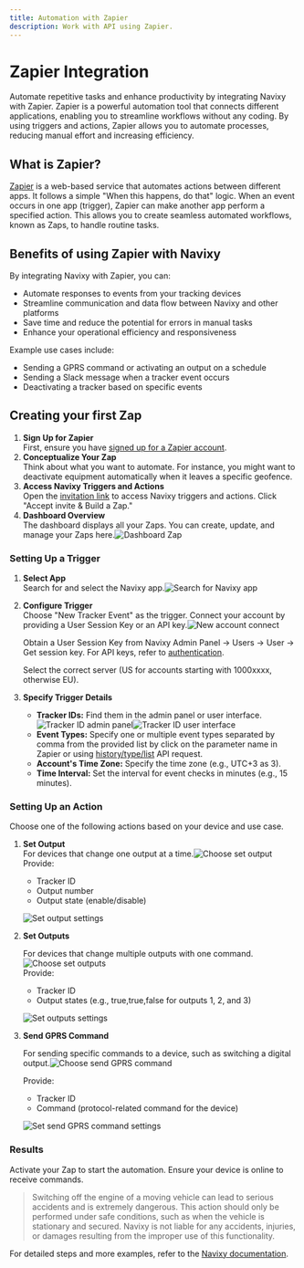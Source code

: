 ```yaml
---
title: Automation with Zapier
description: Work with API using Zapier.
---
```


# Zapier Integration

Automate repetitive tasks and enhance productivity by integrating Navixy with Zapier. Zapier is a powerful automation tool that connects different applications, enabling you to streamline workflows without any coding. By using triggers and actions, Zapier allows you to automate processes, reducing manual effort and increasing efficiency.

## What is Zapier?

[Zapier](https://zapier.com) is a web-based service that automates actions between different apps. It follows a simple "When this happens, do that" logic. When an event occurs in one app (trigger), Zapier can make another app perform a specified action. This allows you to create seamless automated workflows, known as Zaps, to handle routine tasks.

## Benefits of using Zapier with Navixy

By integrating Navixy with Zapier, you can:

* Automate responses to events from your tracking devices
* Streamline communication and data flow between Navixy and other platforms
* Save time and reduce the potential for errors in manual tasks
* Enhance your operational efficiency and responsiveness

Example use cases include:

* Sending a GPRS command or activating an output on a schedule
* Sending a Slack message when a tracker event occurs
* Deactivating a tracker based on specific events

## Creating your first Zap

1. **Sign Up for Zapier**\
   First, ensure you have [signed up for a Zapier account](https://zapier.com/sign-up/).
2. **Conceptualize Your Zap**\
   Think about what you want to automate. For instance, you might want to deactivate equipment automatically when it leaves a specific geofence.
3. **Access Navixy Triggers and Actions**\
   Open the [invitation link](https://zapier.com/developer/public-invite/150604/58a1e9e9182a0403e11abe7314614505/) to access Navixy triggers and actions. Click "Accept invite & Build a Zap."
4. **Dashboard Overview**\
   The dashboard displays all your Zaps. You can create, update, and manage your Zaps here.![Dashboard Zap](../assets/dashboardZap.png)

### Setting Up a Trigger

1. **Select App**\
   Search for and select the Navixy app.![Search for Navixy app](../assets/searchApp.png)
2.  **Configure Trigger**\
    Choose "New Tracker Event" as the trigger. Connect your account by providing a User Session Key or an API key.![New account connect](../assets/newAccountConnect.png)

    Obtain a User Session Key from Navixy Admin Panel -> Users -> User -> Get session key. For API keys, refer to [authentication](../../user-api/backend-api/getting-started/authentication.md).

    Select the correct server (US for accounts starting with 1000xxxx, otherwise EU).
3. **Specify Trigger Details**
   * **Tracker IDs:** Find them in the admin panel or user interface.![Tracker ID admin panel](../assets/trackerIDPanel.png)![Tracker ID user interface](../assets/trackerIDUI.png)
   * **Event Types:** Specify one or multiple event types separated by comma from the provided list by click on the parameter name in Zapier or using [history/type/list](../../user-api/resources/history/history_type.md#list) API request.
   * **Account's Time Zone:** Specify the time zone (e.g., UTC+3 as 3).
   * **Time Interval:** Set the interval for event checks in minutes (e.g., 15 minutes).

### Setting Up an Action

Choose one of the following actions based on your device and use case.

1.  **Set Output**\
    For devices that change one output at a time.![Choose set output](../assets/choose-set-output.png)\
    Provide:

    * Tracker ID
    * Output number
    * Output state (enable/disable)

    ![Set output settings](../assets/set-output-settings.png)
2.  **Set Outputs**

    For devices that change multiple outputs with one command.![Choose set outputs](../assets/choose-set-outputs.png)\
    Provide:

    * Tracker ID
    * Output states (e.g., true,true,false for outputs 1, 2, and 3)

    ![Set outputs settings](../assets/set-outputs-settings.png)
3.  **Send GPRS Command**

    For sending specific commands to a device, such as switching a digital output.![Choose send GPRS command](../assets/choose-send-gprs-command.png)

    Provide:

    * Tracker ID
    * Command (protocol-related command for the device)

    ![Set send GPRS command settings](../assets/set-send-gprs-command-settings.png)

### Results

Activate your Zap to start the automation. Ensure your device is online to receive commands.

> Switching off the engine of a moving vehicle can lead to serious accidents and is extremely dangerous. This action should only be performed under safe conditions, such as when the vehicle is stationary and secured. Navixy is not liable for any accidents, injuries, or damages resulting from the improper use of this functionality.

For detailed steps and more examples, refer to the [Navixy documentation](../../).
